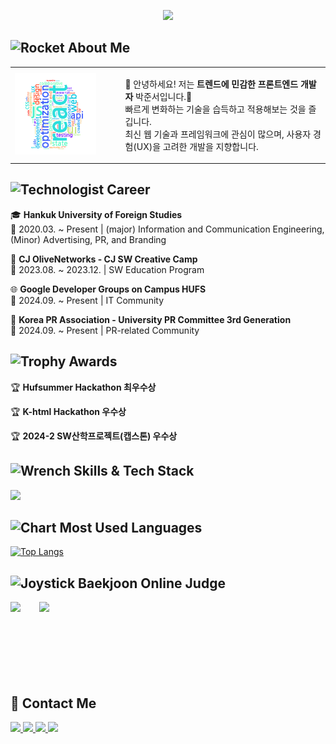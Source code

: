 <p align="center">
  <a href="https://git.io/typing-svg">
    <img src="https://readme-typing-svg.herokuapp.com?font=Press+Start+2P&size=18&pause=1000&color=00CFFF&center=true&vCenter=true&width=800&height=50&lines=Creative+Frontend+Developer;Passionate+About+UX%2FUI;Loves+React+and+Animation;Welcome+to+My+GitHub!" width="800px"/>

  </a>
</p>

## <img src="https://raw.githubusercontent.com/Tarikul-Islam-Anik/Animated-Fluent-Emojis/master/Emojis/Travel%20and%20places/Rocket.png" alt="Rocket" width="20" height="20" /> About Me

<table>
  <tr>
    <td width="35%">
      <img src="https://github.com/Debuging-JunSeoPark/Debuging-JunSeoPark/blob/fd61c329146eda272094a36b9ed3e3ef45a1ec1a/assets/word-art%20(2).png" width="80%" />
    </td>
    <td width="65%">
      <p>
        👋 안녕하세요! 저는 <strong>트렌드에 민감한 프론트엔드 개발자</strong> 박준서입니다.👋<br>
        빠르게 변화하는 기술을 습득하고 적용해보는 것을 즐깁니다.<br>
        최신 웹 기술과 프레임워크에 관심이 많으며, 사용자 경험(UX)을 고려한 개발을 지향합니다.
      </p>
    </td>
  </tr>
</table>

## <img src="https://raw.githubusercontent.com/Tarikul-Islam-Anik/Animated-Fluent-Emojis/master/Emojis/People/Technologist.png" alt="Technologist" width="20" height="20" /> Career

🎓 **Hankuk University of Foreign Studies**  
📌 2020.03. ~ Present | (major) Information and Communication Engineering, (Minor) Advertising, PR, and Branding  

🚀 **CJ OliveNetworks - CJ SW Creative Camp**  
📌 2023.08. ~ 2023.12. | SW Education Program

🌐 **Google Developer Groups on Campus HUFS**  
📌 2024.09. ~ Present | IT Community

📢 **Korea PR Association - University PR Committee 3rd Generation**  
📌 2024.09. ~ Present | PR-related Community

## <img src="https://raw.githubusercontent.com/Tarikul-Islam-Anik/Animated-Fluent-Emojis/master/Emojis/Activities/Trophy.png" alt="Trophy" width="20" height="20" /> Awards

🏆 **Hufsummer Hackathon 최우수상**

🏆 **K-html Hackathon 우수상**

🏆 **2024-2 SW산학프로젝트(캡스톤) 우수상**

## <img src="https://raw.githubusercontent.com/Tarikul-Islam-Anik/Animated-Fluent-Emojis/master/Emojis/Objects/Wrench.png" alt="Wrench" width="20" height="20" /> Skills & Tech Stack

<p align="left">
  <img src="https://skillicons.dev/icons?i=js,ts,react,vue,nodejs&theme=dark" />
</p>

## <img src="https://raw.githubusercontent.com/Tarikul-Islam-Anik/Animated-Fluent-Emojis/master/Emojis/Objects/Bar%20Chart.png" alt="Chart" width="20" height="20" /> Most Used Languages

[![Top Langs](https://github-readme-stats.vercel.app/api/top-langs/?username=Debuging-JunSeoPark&layout=compact&theme=radical)](https://github.com/anuraghazra/github-readme-stats)

## <img src="https://raw.githubusercontent.com/Tarikul-Islam-Anik/Animated-Fluent-Emojis/master/Emojis/Activities/Joystick.png" alt="Joystick" width="20" height="20" /> Baekjoon Online Judge

<p align="left" style="display: flex; gap: 30px;">
  <img src="http://mazassumnida.wtf/api/v2/generate_badge?boj=pjseo1313" height="120"/>
  <img src="https://mazandi.herokuapp.com/api?handle=pjseo1313&theme=dark" height="120"/>
</p>

## 📩 Contact Me

<a href="mailto:pjseo1313@gmail.com">
  <img src="https://img.shields.io/badge/Gmail-D14836?style=for-the-badge&logo=Gmail&logoColor=white"/>
</a>
<a href="https://juncci.tistory.com/">
  <img src="https://img.shields.io/badge/Tistory-000000?style=for-the-badge&logo=Google%20Blogger&logoColor=white"/>
</a>
<a href="https://blog.naver.com/qkrrjatk12">
  <img src="https://img.shields.io/badge/Naver%20Blog-03C75A?style=for-the-badge&logo=Naver&logoColor=white"/>
</a>
<a href="https://www.linkedin.com/in/%EC%A4%80%EC%84%9C-%EB%B0%95-452939359/">
  <img src="https://img.shields.io/badge/LinkedIn-0077B5?style=for-the-badge&logo=LinkedIn&logoColor=white"/>
</a>
